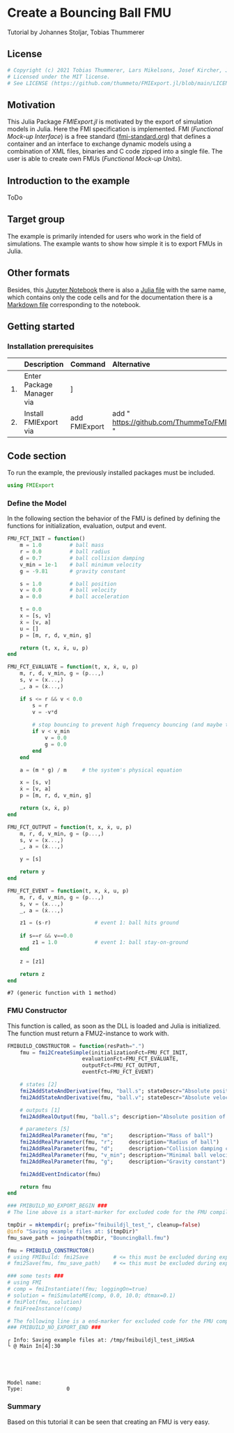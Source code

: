 # Create a Bouncing Ball FMU
Tutorial by Johannes Stoljar, Tobias Thummerer

## License


```julia
# Copyright (c) 2021 Tobias Thummerer, Lars Mikelsons, Josef Kircher, Johannes Stoljar
# Licensed under the MIT license.
# See LICENSE (https://github.com/thummeto/FMIExport.jl/blob/main/LICENSE) file in the project root for details.
```

## Motivation
This Julia Package *FMIExport.jl* is motivated by the export of simulation models in Julia. Here the FMI specification is implemented. FMI (*Functional Mock-up Interface*) is a free standard ([fmi-standard.org](http://fmi-standard.org/)) that defines a container and an interface to exchange dynamic models using a combination of XML files, binaries and C code zipped into a single file. The user is able to create own FMUs (*Functional Mock-up Units*).

## Introduction to the example
ToDo


## Target group
The example is primarily intended for users who work in the field of simulations. The example wants to show how simple it is to export FMUs in Julia.


## Other formats
Besides, this [Jupyter Notebook](https://github.com/thummeto/FMIExport.jl/blob/examples/examples/FMI2/BouncingBall/src/BouncingBall.ipynb) there is also a [Julia file](https://github.com/thummeto/FMIExport.jl/blob/examples/examples/FMI2/BouncingBall/src/BouncingBall.jl) with the same name, which contains only the code cells and for the documentation there is a [Markdown file](https://github.com/thummeto/FMI.jl/blob/examples/examples/FMI2/BouncingBall/src/BouncingBall.md) corresponding to the notebook.  


## Getting started

### Installation prerequisites
|     | Description                       | Command                   | Alternative                                    |   
|:----|:----------------------------------|:--------------------------|:-----------------------------------------------|
| 1.  | Enter Package Manager via         | ]                         |                                                |
| 2.  | Install FMIExport via             | add FMIExport             | add " https://github.com/ThummeTo/FMIExport.jl " |

## Code section

To run the example, the previously installed packages must be included. 


```julia
using FMIExport 
```

### Define the Model

In the following section the behavior of the FMU is defined by defining the functions for initialization, evaluation, output and event.


```julia
FMU_FCT_INIT = function()
    m = 1.0         # ball mass
    r = 0.0         # ball radius
    d = 0.7         # ball collision damping
    v_min = 1e-1    # ball minimum velocity
    g = -9.81       # gravity constant 

    s = 1.0         # ball position
    v = 0.0         # ball velocity
    a = 0.0         # ball acceleration

    t = 0.0        
    x = [s, v]      
    ẋ = [v, a]
    u = []
    p = [m, r, d, v_min, g]

    return (t, x, ẋ, u, p)
end

FMU_FCT_EVALUATE = function(t, x, ẋ, u, p)
    m, r, d, v_min, g = (p...,)
    s, v = (x...,)
    _, a = (ẋ...,)

    if s <= r && v < 0.0
        s = r
        v = -v*d 
        
        # stop bouncing to prevent high frequency bouncing (and maybe tunneling the floor)
        if v < v_min
            v = 0.0
            g = 0.0
        end
    end

    a = (m * g) / m     # the system's physical equation

    x = [s, v]
    ẋ = [v, a]
    p = [m, r, d, v_min, g]

    return (x, ẋ, p)
end

FMU_FCT_OUTPUT = function(t, x, ẋ, u, p)
    m, r, d, v_min, g = (p...,)
    s, v = (x...,)
    _, a = (ẋ...,)

    y = [s]

    return y
end

FMU_FCT_EVENT = function(t, x, ẋ, u, p)
    m, r, d, v_min, g = (p...,)
    s, v = (x...,)
    _, a = (ẋ...,)

    z1 = (s-r)              # event 1: ball hits ground 
   
    if s==r && v==0.0
        z1 = 1.0            # event 1: ball stay-on-ground
    end

    z = [z1]

    return z
end
```




    #7 (generic function with 1 method)



### FMU Constructor

This function is called, as soon as the DLL is loaded and Julia is initialized. The function must return a FMU2-instance to work with.


```julia
FMIBUILD_CONSTRUCTOR = function(resPath=".")
    fmu = fmi2CreateSimple(initializationFct=FMU_FCT_INIT,
                        evaluationFct=FMU_FCT_EVALUATE,
                        outputFct=FMU_FCT_OUTPUT,
                        eventFct=FMU_FCT_EVENT)

    # states [2]
    fmi2AddStateAndDerivative(fmu, "ball.s"; stateDescr="Absolute position of ball center of mass", derivativeDescr="Absolute velocity of ball center of mass")
    fmi2AddStateAndDerivative(fmu, "ball.v"; stateDescr="Absolute velocity of ball center of mass", derivativeDescr="Absolute acceleration of ball center of mass")

    # outputs [1]
    fmi2AddRealOutput(fmu, "ball.s"; description="Absolute position of ball center of mass")

    # parameters [5]
    fmi2AddRealParameter(fmu, "m";     description="Mass of ball")
    fmi2AddRealParameter(fmu, "r";     description="Radius of ball")
    fmi2AddRealParameter(fmu, "d";     description="Collision damping constant (velocity fraction after hitting the ground)")
    fmi2AddRealParameter(fmu, "v_min"; description="Minimal ball velocity to enter on-ground-state")
    fmi2AddRealParameter(fmu, "g";     description="Gravity constant")

    fmi2AddEventIndicator(fmu)

    return fmu
end

### FMIBUILD_NO_EXPORT_BEGIN ###
# The line above is a start-marker for excluded code for the FMU compilation process!

tmpDir = mktempdir(; prefix="fmibuildjl_test_", cleanup=false) 
@info "Saving example files at: $(tmpDir)"
fmu_save_path = joinpath(tmpDir, "BouncingBall.fmu")  

fmu = FMIBUILD_CONSTRUCTOR()
# using FMIBuild: fmi2Save        # <= this must be excluded during export, because FMIBuild cannot execute itself (but it is able to build)
# fmi2Save(fmu, fmu_save_path)    # <= this must be excluded during export, because fmi2Save would start an infinte build loop with itself 

### some tests ###
# using FMI
# comp = fmiInstantiate!(fmu; loggingOn=true)
# solution = fmiSimulateME(comp, 0.0, 10.0; dtmax=0.1)
# fmiPlot(fmu, solution)
# fmiFreeInstance!(comp)

# The following line is a end-marker for excluded code for the FMU compilation process!
### FMIBUILD_NO_EXPORT_END ###
```

    ┌ Info: Saving example files at: /tmp/fmibuildjl_test_iHUSxA
    └ @ Main In[4]:30





    Model name:        
    Type:              0



### Summary

Based on this tutorial it can be seen that creating an FMU is very easy.
